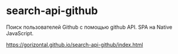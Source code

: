# search-api-github

Поиск пользователей Github с помощью github API. SPA на Native JavaScript.

https://gorizontal.github.io/search-api-github/index.html
